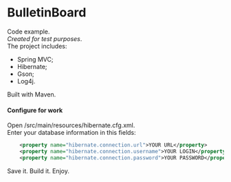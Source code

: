 # BulletinBoard
Code example.<br/>
*Created for test purposes*.<br/>
The project includes:
- Spring MVC;
- Hibernate;
- Gson;
- Log4j.

Built with Maven.

#### Configure for work

Open /src/main/resources/hibernate.cfg.xml. <br/>
Enter your database information in this fields:
```xml
    <property name="hibernate.connection.url">YOUR URL</property>
    <property name="hibernate.connection.username">YOUR LOGIN</property>
    <property name="hibernate.connection.password">YOUR PASSWORD</property>
```    
Save it. Build it. Enjoy.    
